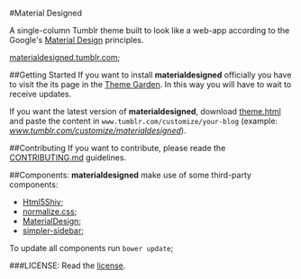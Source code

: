 #Material Designed

A single-column Tumblr theme built to look like a web-app according to the Google's [Material Design](http://www.google.com/design) principles.

[materialdesigned.tumblr.com](http://materialdesigned.tumblr.com);

##Getting Started
If you want to install **materialdesigned** officially you have to visit the its page in the [Theme Garden](www.tumblr.com/theme/39953). In this way you will have to wait to receive updates.

If you want the latest version of **materialdesigned**, download [theme.html](dist/theme.html) and paste the content in `www.tumblr.com/customize/your-blog` (example: *www.tumblr.com/customize/materialdesigned*).

##Contributing
If you want to contribute, please reade the [CONTRIBUTING.md](CONTRIBUTING.md) guidelines.

##Components:
**materialdesigned** make use of some third-party components:
* [Html5Shiv](https://github.com/aFarkas/html5shiv);
* [normalize.css](https://github.com/necolas/normalize.css);
* [MaterialDesign](https://github.com/Templarian/MaterialDesign);
* [simpler-sidebar](https://github.com/dcdeiv/simpler-sidebar);

To update all components run `bower update`;

###LICENSE:
Read the [license](LICENSE).
